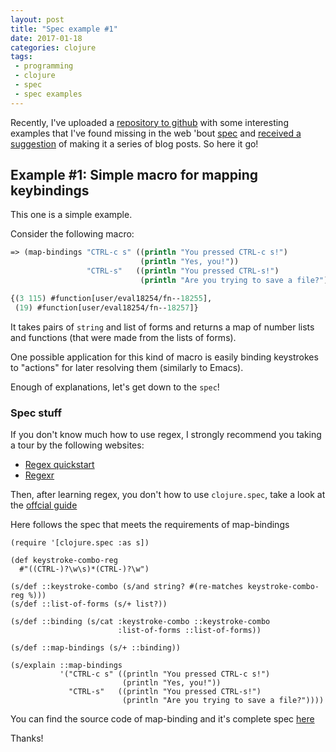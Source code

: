 ```yaml
---
layout: post
title: "Spec example #1"
date: 2017-01-18
categories: clojure
tags: 
 - programming
 - clojure
 - spec
 - spec examples
---
```


Recently, I've uploaded a [repository to github](github.com/MrDallOca/spec-examples) with some interesting examples that I've found missing in the web 'bout [spec](https://clojure.org/guides/spec) and [received a suggestion](https://github.com/MrDallOca/spec-examples/issues/1) of making it a series of blog posts. So here it go!

## Example #1: Simple macro for mapping keybindings

This one is a simple example.

Consider the following macro:

```clojure
=> (map-bindings "CTRL-c s" ((println "You pressed CTRL-c s!")
                             (println "Yes, you!"))
                 "CTRL-s"   ((println "You pressed CTRL-s!")
                             (println "Are you trying to save a file?")))

{(3 115) #function[user/eval18254/fn--18255],
 (19) #function[user/eval18254/fn--18257]}
```

It takes pairs of `string` and list of forms and returns a map of number lists and functions (that were made from the lists of forms).

One possible application for this kind of macro is easily binding keystrokes to "actions" for later resolving them (similarly to Emacs).

Enough of explanations, let's get down to the `spec`!

### Spec stuff

If you don't know much how to use regex, I strongly recommend you taking a tour by the following websites:

- [Regex quickstart](http://www.rexegg.com/regex-quickstart.html)
- [Regexr](http://regexr.com/)

Then, after learning regex, you don't how to use `clojure.spec`, take a look at the [offcial guide](https://clojure.org/guides/spec)

Here follows the spec that meets the requirements of map-bindings

```klipse
(require '[clojure.spec :as s])

(def keystroke-combo-reg
  #"((CTRL-)?\w\s)*(CTRL-)?\w")

(s/def ::keystroke-combo (s/and string? #(re-matches keystroke-combo-reg %)))
(s/def ::list-of-forms (s/+ list?))

(s/def ::binding (s/cat :keystroke-combo ::keystroke-combo
                        :list-of-forms ::list-of-forms))

(s/def ::map-bindings (s/+ ::binding))

(s/explain ::map-bindings
           '("CTRL-c s" ((println "You pressed CTRL-c s!")
                         (println "Yes, you!"))
             "CTRL-s"   ((println "You pressed CTRL-s!")
                         (println "Are you trying to save a file?"))))
```

You can find the source code of map-binding and it's complete spec [here](github.com/MrDallOca/spec-examples)

Thanks!

